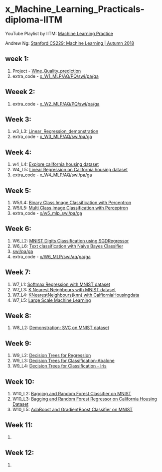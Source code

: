 # x_Machine_Learning_Practicals-diploma-IITM

YouTube Playlist by IITM: [Machine Learning Practice](https://www.youtube.com/playlist?list=PLZ2ps__7DhBb3ovNQam2c_WcGeiW9OhQo)

Andrew Ng: [Stanford CS229: Machine Learning | Autumn 2018](https://www.youtube.com/playlist?list=PLoROMvodv4rMiGQp3WXShtMGgzqpfVfbU)

## week 1:
1. Project - [Wine_Quality_prediction](https://www.kaggle.com/code/shailx/wine-quality-prediction-end-to-end-ml-projects/edit)
2. extra_code - [x_W1_MLP/AQ/PQ/swi/pa/ga](https://www.kaggle.com/shailx/x-w1-mlp-aq-pq-swi-pa-ga/edit)

## Weeek 2:

1. extra_code -  [x_W2_MLP/AQ/PQ/swi/pa/ga](https://www.kaggle.com/shailx/x-w2-mlp-aq-pq-swi-pa-ga/edit)



## Week 3:

1. w3_L3: [Linear_Regression_demonstration](https://www.kaggle.com/code/shailx/linear-regression-1/edit/run/96091208)
2. extra_code - [x_W3_MLP/AQ/swi/pa/ga](https://www.kaggle.com/shailx/x-w3-mlp-aq-swi-pa-ga/edit)




## Week 4:

1. w4_L4: [Explore california housing dataset](https://www.kaggle.com/shailx/exploring-california-housing-dataset/edit)
2. W4_L5: [Linear Regression on California housing dataset](https://www.kaggle.com/shailx/linear-regression-on-california-housing-dataset/edit)
3. extra_code - [x_W4_MLP/AQ/swi/pa/ga](https://www.kaggle.com/shailx/x-w4-mlp-aq-swi-pa-ga/edit)




## Week 5:

1. W5/L4: [Binary Class Image Classification with Perceptron](https://www.kaggle.com/shailx/binary-class-image-classification-with-perceptron/edit)
2. W5/L5: [Multi Class Image Classification with Perceptron](https://www.kaggle.com/shailx/multi-class-image-classification-with-perceptron/edit)
3. extra_code - [x/w5_mlp_swi/pa/ga](https://www.kaggle.com/code/shailx/x-w5-mlp-swi-pa-ga/edit)






## Week 6:

1. W6_L2: [MNIST Digits Classification using SGDRegressor](https://www.kaggle.com/shailx/mnist-digits-classification-using-sgdregressor/edit)
2. W6_L6: [Text classification with Naive Bayes Classifier](https://www.kaggle.com/shailx/text-classification-with-naive-bayes-classifier/edit)
3. [swi/pa/ga](https://www.kaggle.com/code/shailx/x-w6-mlp-swi-aq-pa-ga/edit)
4. extra_code - [x/W6_MLP/swi/aq/pa/ga](https://www.kaggle.com/code/shailx/x-w6-mlp-swi-aq-pa-ga/edit)





## Week 7:

1. W7_L1: [Softmax Regression with MNIST dataset](https://www.kaggle.com/shailx/softmax-regression-with-mnist-dataset/edit)
2. W7_L3: [K Nearest Neighbours with MNIST dataset ](https://www.kaggle.com/shailx/k-nearest-neighbours-with-mnist-dataset/edit)
3. W7_L4: [KNearestNeighbours(knn) with CalfiorniaHousingdata](https://www.kaggle.com/shailx/knearestneighbours-knn-with-calfiorniahousingdata/edit)
4. W7_L5: [Large Scale Machine Learning](https://www.kaggle.com/shailx/large-scale-machine-learning/edit)





## Week 8:

1. W8_L2: [Demonstration: SVC on MNIST dataset](https://www.kaggle.com/shailx/demonstration-svc-on-mnist-dataset/edit)






## Week 9:

1. W9_L2: [Decision Trees for Regression](https://www.kaggle.com/shailx/decision-trees-for-regression/edit)
2. W9_L3: [Decision Trees for Classification-Abalone](https://www.kaggle.com/shailx/decision-trees-for-classification-abalone/edit)
3. W9_L4: [Decision Trees for Classification - Iris](https://www.kaggle.com/shailx/decision-trees-for-classification-iris/edit)







## Week 10:

1. W10_L2: [Bagging and Random Forest Classifier on MNIST](https://www.kaggle.com/shailx/bagging-and-random-forest-classifier-on-mnist/edit)
2. W10_L3: [Bagging and Random Forest Regressor on California Housing Dataset](https://www.kaggle.com/shailx/bagging-randomforestregressor-on-californiahousing/edit)
3. W10_L5: [AdaBoost and GradientBoost Classifier on MNIST](https://www.kaggle.com/shailx/adaboost-and-gradientboost-classifier-on-mnist/edit)




## Week 11:

1.







## Week 12:

1.






